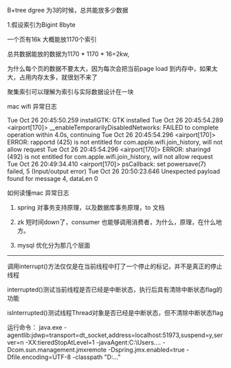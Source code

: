 B+tree dgree 为3的时候，总共能放多少数据

1.假设索引为Bigint 8byte

一个页有16k   大概能放1170个索引

总共数据能放的数据为1170 * 1170 * 16=2kw,

为什么每个页的数据不要太大，因为每次会把当前page load 到内存中，如果太大，占用内存太多，就很划不来了

聚集索引可以理解为索引与实际数据设计在一块


mac wifi 异常日志

Tue Oct 26 20:45:50.259 <kernel> installGTK: GTK installed
Tue Oct 26 20:45:54.289 <airport[170]> __enableTemporarilyDisabledNetworks: FAILED to complete operation within 4.0s, continuing
Tue Oct 26 20:45:54.296 <airport[170]> ERROR: rapportd (425) is not entitled for com.apple.wifi.join_history, will not allow request
Tue Oct 26 20:45:54.296 <airport[170]> ERROR: sharingd (492) is not entitled for com.apple.wifi.join_history, will not allow request
Tue Oct 26 20:49:34.410 <airport[170]> psCallback: set powersave(7) failed, 5 (Input/output error)
Tue Oct 26 20:50:23.646 <kernel> Unexpected payload found for message 4, dataLen 0

如何读懂mac 异常日志

1. spring 对事务支持原理，以及数据库事务原理，to 文档

2. zk 短时间down了，consumer 也能够调用消费者，为什么，原理，在什么地方。

3. mysql 优化分为那几个层面

----

调用interrupt()方法仅仅是在当前线程中打了一个停止的标记，并不是真正的停止线程

interrupted()测试当前线程是否已经是中断状态，执行后具有清除中断状态flag的功能

isInterrupted()测试线程Thread对象是否已经是中断状态，但不清除中断状态flag 


运行命令：
java.exe -agentlib:jdwp=transport=dt_socket,address=localhost:51973,suspend=y,server=n 
-XX:tieredStopAtLevel=1
-javaAgent:C:\Users....
-Dcom.sun.management.jmxremote 
-Dspring.jmx.enabled=true
-Dfile.encoding=UTF-8
-classpath "D:\..."

